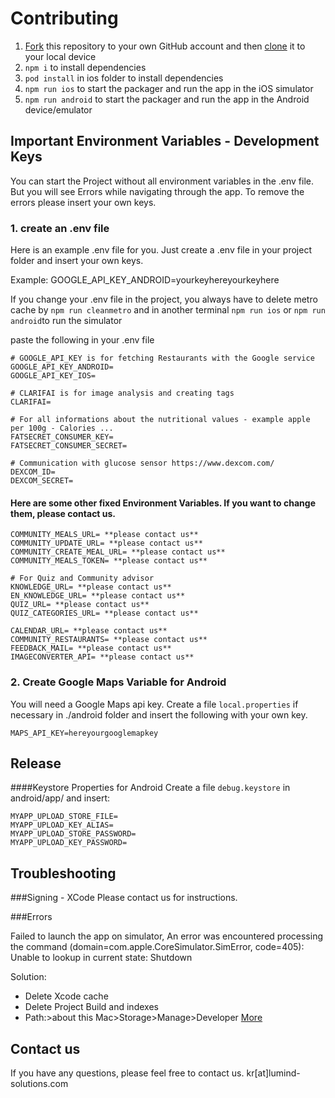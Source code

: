 # Contributing

1. [Fork](https://help.github.com/articles/fork-a-repo/) this repository to your own GitHub account and then [clone](https://help.github.com/articles/cloning-a-repository/) it to your local device
2. `npm i` to install dependencies
3. `pod install` in ios folder to install dependencies
4. `npm run ios` to start the packager and run the app in the iOS simulator
5. `npm run android` to start the packager and run the app in the Android device/emulator

## Important Environment Variables - Development Keys
You can start the Project without all environment variables in the .env file. But you will see Errors while navigating through the
app. To remove the errors please insert your own keys.
### 1. create an .env file
Here is an example .env file for you. Just create a .env file in your project folder and insert your own keys.

Example: GOOGLE_API_KEY_ANDROID=yourkeyhereyourkeyhere

If you change your .env file in the project, you always have to delete metro cache by
`npm run cleanmetro` and in another terminal `npm run ios` or `npm run android`to run the simulator

paste the following in your .env file
```
# GOOGLE_API_KEY is for fetching Restaurants with the Google service
GOOGLE_API_KEY_ANDROID=
GOOGLE_API_KEY_IOS=

# CLARIFAI is for image analysis and creating tags
CLARIFAI=

# For all informations about the nutritional values - example apple per 100g - Calories ...
FATSECRET_CONSUMER_KEY= 
FATSECRET_CONSUMER_SECRET=

# Communication with glucose sensor https://www.dexcom.com/
DEXCOM_ID=
DEXCOM_SECRET=
```

#### Here are some other fixed Environment Variables. If you want to change them, please contact us.

```
COMMUNITY_MEALS_URL= **please contact us**
COMMUNITY_UPDATE_URL= **please contact us**
COMMUNITY_CREATE_MEAL_URL= **please contact us**
COMMUNITY_MEALS_TOKEN= **please contact us**

# For Quiz and Community advisor
KNOWLEDGE_URL= **please contact us**
EN_KNOWLEDGE_URL= **please contact us**
QUIZ_URL= **please contact us**
QUIZ_CATEGORIES_URL= **please contact us**

CALENDAR_URL= **please contact us**
COMMUNITY_RESTAURANTS= **please contact us**
FEEDBACK_MAIL= **please contact us**
IMAGECONVERTER_API= **please contact us**
```
### 2. Create Google Maps Variable for Android
You will need a Google Maps api key.
Create a file `local.properties` if necessary in ./android folder and insert the following with your own key.
```
MAPS_API_KEY=hereyourgooglemapkey
```


## Release 
####Keystore Properties for Android
Create a file `debug.keystore` in android/app/ and insert:
```
MYAPP_UPLOAD_STORE_FILE=
MYAPP_UPLOAD_KEY_ALIAS=
MYAPP_UPLOAD_STORE_PASSWORD=
MYAPP_UPLOAD_KEY_PASSWORD=
```

## Troubleshooting
###Signing - XCode
Please contact us for instructions.

###Errors

Failed to launch the app on simulator, An error was encountered processing the command (domain=com.apple.CoreSimulator.SimError, code=405):
Unable to lookup in current state: Shutdown

Solution:
- Delete Xcode cache
- Delete Project Build and indexes
- Path:>about this Mac>Storage>Manage>Developer
[More](https://stackoverflow.com/questions/69312343/build-error-domain-com-apple-coresimulator-simerror-code-405)

## Contact us
If you have any questions, please feel free to contact us. kr[at]lumind-solutions.com